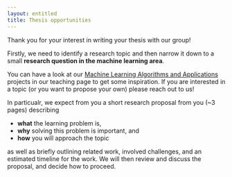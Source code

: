 ```yaml
---
layout: entitled
title: Thesis opportunities
---
```


Thank you for your interest in writing your thesis with our group!

Firstly, we need to identify a research topic and then narrow it down to a small **research question in the machine learning area**.

You can have a look at our [Machine Learning Algorithms and Applications](./ana6ects.html) projects in our teaching page to get some inspiration. If you are interested in a topic (or you want to propose your own) please reach out to us!


In particualr, we expect from you a short research proposal from you (~3 pages) describing
 - **what** the learning problem is,
 - **why** solving this problem is important, and
 - **how** you will approach the topic

as well as briefly outlining related work, involved challenges, and an estimated timeline for the work. We will then review and discuss the proposal, and decide how to proceed.
